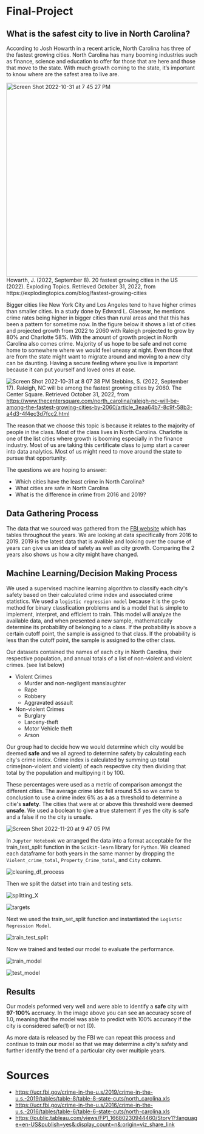 # Final-Project
## **What is the safest city to live in North Carolina?**
According to Josh Howarth in a recent article, North Carolina has three of the fastest growing cities. North Carolina has many booming industries such as finance, science and education to offer for those that are here and those that move to the state. With much growth coming to the state, it’s important to know where are the safest area to live are.

<img width="509" alt="Screen Shot 2022-10-31 at 7 45 27 PM" src="https://user-images.githubusercontent.com/107590706/199130099-914086e9-1151-4746-974e-36cc8f8e3466.png">
Howarth, J. (2022, September 8). 20 fastest growing cities in the US (2022). Exploding Topics. Retrieved October 31, 2022, from https://explodingtopics.com/blog/fastest-growing-cities

Bigger cities like New York City and Los Angeles tend to have higher crimes than smaller cities. In a study done by Edward L. Glaesear, he mentions crime rates being higher in bigger cities than rural areas and that this has been a pattern for sometime now. In the figure below it shows a list of cities and projected growth from 2022 to 2060 with Raleigh projected to grow by 80% and Charlotte 58%. With the amount of growth project in North Carolina also comes crime. Majority of us hope to be safe and not come home to somewhere where we would feel uneasy at night. Even those that are from the state might want to migrate around and moving to a new city can be daunting. Having a secure feeling where you live is important because it can put yourself and loved ones at ease.

![Screen Shot 2022-10-31 at 8 07 38 PM](https://user-images.githubusercontent.com/107590706/199131776-d0f2faef-62e5-4bef-b1f8-941712f65fd2.png)
Stebbins, S. (2022, September 17). Raleigh, NC will be among the fastest growing cities by 2060. The Center Square. Retrieved October 31, 2022, from https://www.thecentersquare.com/north_carolina/raleigh-nc-will-be-among-the-fastest-growing-cities-by-2060/article_3eaa64b7-8c9f-58b3-a4d3-4f4ec3d7fcc2.html 

The reason that we choose this topic is because it relates to the majority of people in the class. Most of the class lives in North Carolina. Charlotte is one of the list cities where growth is booming especially in the finance industry. Most of us are taking this certificate class to jump start a career into data analytics. Most of us might need to move around the state to pursue that opportunity.

The questions we are hoping to answer:
* Which cities have the least crime in North Carolina?
* What cities are safe in North Carolina
* What is the difference in crime from 2016 and 2019?

## Data Gathering Process
 
The data that we sourced was gathered from the [FBI website](https://ucr.fbi.gov/crime-in-the-u.s/2016/crime-in-the-u.s.-2016/tables/table-6/table-6-state-cuts/north-carolina.xls) which has tables throughout the years. We are looking at data specifically from 2016 to 2019. 2019 is the latest data that is avalible and looking over the course of years can give us an idea of safety as well as city growth. Comparing the 2 years also shows us how a city might have changed.

## Machine Learning/Decision Making Process

We used a supervised machine learning algorithm to classify each city's safety based on their calculated crime index and associated crime statistics. We used a `logistic regression model` because it is the go-to method for binary classfication problems and is a model that is simple to implement, interpret, and efficient to train. This model will analyze the available data, and when presented a new sample, mathematically determine its probability of belonging to a class. If the probability is above a certain cutoff point, the sample is assigned to that class. If the probability is less than the cutoff point, the sample is assigned to the other class.

Our datasets contained the names of each city in North Carolina, their respective population, and annual totals of a list of non-violent and violent crimes. (see list below)

  * Violent Crimes
    * Murder and non-negligent manslaughter
    * Rape
    * Robbery
    * Aggravated assault
  * Non-violent Crimes
    * Burglary
    * Larceny-theft
    * Motor Vehicle theft  
    * Arson

Our group had to decide how we would determine which city would be deemed **safe** and we all agreed to determine safety by calculating each city's crime index. Crime index is calculated by summing up total crime(non-violent and violent) of each respective city then dividing that total by the population and multipying it by 100. 

These percentages were used as a metric of comparison amongst the different cities. The average crime idex fell around 5.5 so we came to conclusion to use a crime index 6% as a  as a threshold to determine a citie's **safety**. The cities that were at or above this threshold were deemed **unsafe**. We used a boolean to give a true statement if yes the city is safe and a false if no the city is unsafe.

![Screen Shot 2022-11-20 at 9 47 05 PM](https://user-images.githubusercontent.com/107590706/202952529-737bd7e9-0302-4d60-8867-d7189b39f39d.png)


In `Jupyter Notebook` we arranged the data into a format acceptable for the train_test_split function in the `Scikit-learn` library for `Python`. We cleaned each dataframe for both years in the same manner by dropping the `Violent_crime_total`, `Property_Crime_total`, and `City` column. 

![cleaning_df_process](https://user-images.githubusercontent.com/107579508/203107324-4ccd88ba-7365-46da-ba82-83d15bede302.png)

Then we split the datset into train and testing sets.

![splitting_X](https://user-images.githubusercontent.com/107579508/203109073-7d1a20e2-b9fe-4273-a993-ada4d4762749.png)

![targets](https://user-images.githubusercontent.com/107579508/203109149-c3696ced-5545-48e6-85a4-e604379020dc.png)

Next we used the train_set_split function and instantiated the `Logistic Regression Model`.

![train_test_split](https://user-images.githubusercontent.com/107579508/203109260-b70ee1ac-073c-436f-a599-887cc0692b27.png)

Now we trained and tested our model to evaluate the performance.

![train_model](https://user-images.githubusercontent.com/107579508/203109605-79153b76-4b51-485d-9221-6f3afc3b96fc.png)

![test_model](https://user-images.githubusercontent.com/107579508/203109656-31bfa537-0144-4839-a9b2-14ada609ce78.png)

## Results

Our models peformed very well and were able to identify a **safe** city with **97-100%** accruacy. In the image above you can see an accuracy score of 1.0, meaning that the model was able to predict with 100% accuracy if the city is considered safe(1) or not (0).

As more data is released by the FBI we can repeat this process and continue to train our model so that we may determine a city's safety and further identify the trend of a particular city over multiple years.


# Sources
 * https://ucr.fbi.gov/crime-in-the-u.s/2019/crime-in-the-u.s.-2019/tables/table-8/table-8-state-cuts/north_carolina.xls
 * https://ucr.fbi.gov/crime-in-the-u.s/2016/crime-in-the-u.s.-2016/tables/table-6/table-6-state-cuts/north-carolina.xls
 * https://public.tableau.com/views/FP1_16680230944460/Story1?:language=en-US&publish=yes&:display_count=n&:origin=viz_share_link
